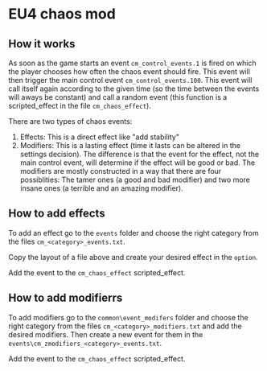 # EU4 chaos mod
## How it works

As soon as the game starts an event `cm_control_events.1` is fired on which the player chooses how often the chaos event should fire.
This event will then trigger the main control event `cm_control_events.100`. This event will call itself again according to the given time (so the time between the events will aways be constant) and call a random event (this function is a scripted_effect in the file `cm_chaos_effect`).

There are two types of chaos events:
1. Effects: This is a direct effect like "add stability"
2. Modifiers: This is a lasting effect (time it lasts can be altered in the settings decision). The difference is that the event for the effect, not the main control event, will determine if the effect will be good or bad. The modifiers are mostly constructed in a way that there are four possiblities: The tamer ones (a good and bad modifier) and two more insane ones (a terrible and an amazing modifier).

## How to add effects
To add an effect go to the `events` folder and choose the right category from the files `cm_<category>_events.txt`.

Copy the layout of a file above and create your desired effect in the `option`.

Add the event to the `cm_chaos_effect` scripted_effect.

## How to add modifierrs
To add modifiers go to the `common\event_modifers` folder and choose the right category from the files `cm_<category>_modifiers.txt` and add the desired modifiers. Then create a new event for them in the `events\cm_zmodifiers_<category>_events.txt`.

Add the event to the `cm_chaos_effect` scripted_effect.